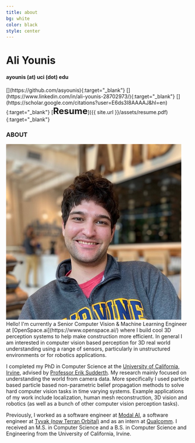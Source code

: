 ```yaml
---
title: about
bg: white
color: black
style: center
---
```


# Ali Younis
#### ayounis (at) uci (dot) edu

<div class="social" markdown="1">
[<i class="fab fa-github fa-2x fa-fw"></i>](https://github.com/asyounis){:target="_blank"}
[<i class="fab fa-linkedin fa-2x fa-fw"></i>](https://www.linkedin.com/in/ali-younis-28702973/){:target="_blank"}
[<i class="ai ai-google-scholar ai-2x fa-fw"></i>](https://scholar.google.com/citations?user=E6ds3I8AAAAJ&hl=en){:target="_blank"}
[<font size="+2"><strong>Resume</strong></font>]({{ site.url }}/assets/resume.pdf){:target="_blank"}
</div>

### ABOUT

<div class="about" markdown="1">

<img src="/img/me.jpeg" />

<div markdown="1">
Hello! I'm currently a Senior Computer Vision & Machine Learning Engineer at [OpenSpace.ai](https://www.openspace.ai/) where I build cool 3D perception systems to help make construction more efficient. In general I am interested in computer vision based perception for 3D real world understanding using a range of sensors, particularly in unstructured environments or for robotics applications.

I completed my PhD in Computer Science at the [University of California, Irvine](https://www.ics.uci.edu/), advised by [Professor Erik Sudderth](https://www.ics.uci.edu/~sudderth/). My research mainly focused on understanding the world from camera data.  More specifically I used particle based particle based non-parametric belief propagation methods to solve hard computer vision tasks in time varying systems. Example applications of my work include localization, human mesh reconstruction, 3D vision and robotics (as well as a bunch of other computer vision perception tasks).

Previously, I worked as a software engineer at [Modal AI](https://www.modalai.com/), a software engineer at [Tyvak (now Terran Orbital)](https://terranorbital.com/) and as an intern at [Qualcomm](https://www.qualcomm.com/home).  I received an M.S. in Computer Science and a B.S. in Computer Science and Engineering from the University of California, Irvine.
</div>

</div>